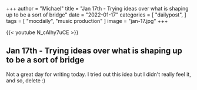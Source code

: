 +++
author = "Michael"
title = "Jan 17th - Trying ideas over what is shaping up to be a sort of bridge"
date = "2022-01-17"
categories = [
  "dailypost",
]
tags = [
  "mocdaily",
  "music production"
]
image = "jan-17.jpg"
+++

{{< youtube N_cAlhy7uCE >}}

## Jan 17th - Trying ideas over what is shaping up to be a sort of bridge
Not a great day for writing today. I tried out this idea but I didn't really feel it, and so, delete :)